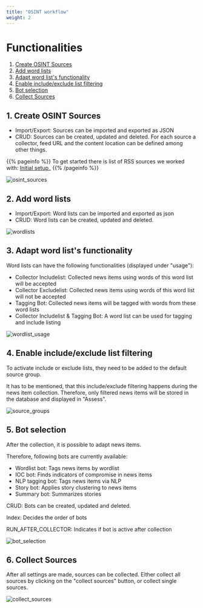 ```yaml
---
title: "OSINT workflow"
weight: 2
---
```


# Functionalities

1. [Create OSINT Sources](#1-create-osint-sources)
1. [Add word lists](#2-add-word-lists)
1. [Adapt word list's functionality](#3-adapt-word-lists-functionality)
1. [Enable include/exclude list filtering](#4-enable-includeexclude-list-filtering)
1. [Bot selection](#5-bot-selection)
1. [Collect Sources](#6-collect-sources)

## 1. Create OSINT Sources

- Import/Export: Sources can be imported and exported as JSON
- CRUD: Sources can be created, updated and deleted. For each source a collector, feed URL and the content location can be defined among other things.

{{% pageinfo %}}
To get started there is list of RSS sources we worked with: [Initial setup](/docs/deployment/#initial-setup-)_
{{% /pageinfo %}}


![osint_sources](/docs/osint/osint-sources.png)

## 2. Add word lists

- Import/Export: Word lists can be imported and exported as json
- CRUD: Word lists can be created, updated and deleted.

![wordlists](/docs/osint/wordlists.png)

## 3. Adapt word list's functionality

Word lists can have the following functionalities (displayed under "usage"):

- Collector Includelist: Collected news items using words of this word list will be accepted
- Collector Excludelist: Collected news items using words of this word list will not be accepted
- Tagging Bot: Collected news items will be tagged with words from these word lists
- Collector Includelist & Tagging Bot: A word list can be used for tagging and include listing

![wordlist_usage](/docs/osint/wordlist-usage.png)

## 4. Enable include/exclude list filtering

To activate include or exclude lists, they need to be added to the default source group.

It has to be mentioned, that this include/exclude filtering happens during the news item collection. Therefore, only filtered news items will be stored in the database and displayed in "Assess".

![source_groups](/docs/osint/source-groups.png)

## 5. Bot selection

After the collection, it is possible to adapt news items.

Therefore, following bots are currently available:

- Wordlist bot: Tags news items by wordlist
- IOC bot: Finds indicators of compromise in news items
- NLP tagging bot: Tags news items via NLP
- Story bot: Applies story clustering to news items
- Summary bot: Summarizes stories

CRUD: Bots can be created, updated and deleted.

Index: Decides the order of bots

RUN_AFTER_COLLECTOR: Indicates if bot is active after collection

![bot_selection](/docs/osint/bot-selection.png)

## 6. Collect Sources

After all settings are made, sources can be collected.
Either collect all sources by clicking on the "collect sources" button, or collect single sources.

![collect_sources](/docs/osint/collect-sources.png)
